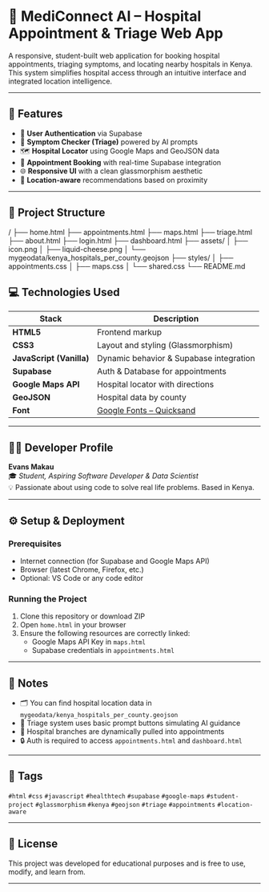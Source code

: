 # 🏥 MediConnect AI – Hospital Appointment & Triage Web App

A responsive, student-built web application for booking hospital appointments, triaging symptoms, and locating nearby hospitals in Kenya. This system simplifies hospital access through an intuitive interface and integrated location intelligence.

---

## 🚀 Features

- 🔐 **User Authentication** via Supabase
- 🤖 **Symptom Checker (Triage)** powered by AI prompts
- 🗺️ **Hospital Locator** using Google Maps and GeoJSON data
- 📅 **Appointment Booking** with real-time Supabase integration
- 🌐 **Responsive UI** with a clean glassmorphism aesthetic
- 🔎 **Location-aware** recommendations based on proximity

---

## 📁 Project Structure

/
├── home.html
├── appointments.html
├── maps.html
├── triage.html
├── about.html
├── login.html
├── dashboard.html
├── assets/
│ ├── icon.png
│ ├── liquid-cheese.png
│ └── mygeodata/kenya_hospitals_per_county.geojson
├── styles/
│ ├── appointments.css
│ ├── maps.css
│ └── shared.css
└── README.md

## 💻 Technologies Used

| Stack | Description |
|-------|-------------|
| **HTML5** | Frontend markup |
| **CSS3** | Layout and styling (Glassmorphism) |
| **JavaScript (Vanilla)** | Dynamic behavior & Supabase integration |
| **Supabase** | Auth & Database for appointments |
| **Google Maps API** | Hospital locator with directions |
| **GeoJSON** | Hospital data by county |
| **Font** | [Google Fonts – Quicksand](https://fonts.google.com/specimen/Quicksand) |

---

## 👨‍💻 Developer Profile

**Evans Makau**  
🎓 *Student, Aspiring Software Developer & Data Scientist*  
💡 Passionate about using code to solve real life problems. Based in Kenya.

---

## ⚙️ Setup & Deployment

### Prerequisites
- Internet connection (for Supabase and Google Maps API)
- Browser (latest Chrome, Firefox, etc.)
- Optional: VS Code or any code editor

### Running the Project

1. Clone this repository or download ZIP  
2. Open `home.html` in your browser  
3. Ensure the following resources are correctly linked:
   - Google Maps API Key in `maps.html`
   - Supabase credentials in `appointments.html`

---

## 📌 Notes

- 🗂️ You can find hospital location data in `mygeodata/kenya_hospitals_per_county.geojson`
- 🧠 Triage system uses basic prompt buttons simulating AI guidance
- 📍 Hospital branches are dynamically pulled into appointments
- 🔒 Auth is required to access `appointments.html` and `dashboard.html`

---

## 🔖 Tags

`#html` `#css` `#javascript` `#healthtech` `#supabase` `#google-maps` `#student-project` `#glassmorphism` `#kenya` `#geojson` `#triage` `#appointments` `#location-aware`

---

## 📜 License

This project was developed for educational purposes and is free to use, modify, and learn from.

---

